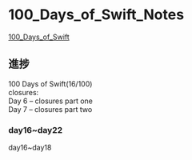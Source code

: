# 100_Days_of_Swift_Notes
[100_Days_of_Swift](https://www.hackingwithswift.com/100)  
## 進捗
100 Days of Swift(16/100)  
closures:  
Day 6 – closures part one  
Day 7 – closures part two  
### day16~day22
day16~day18  
